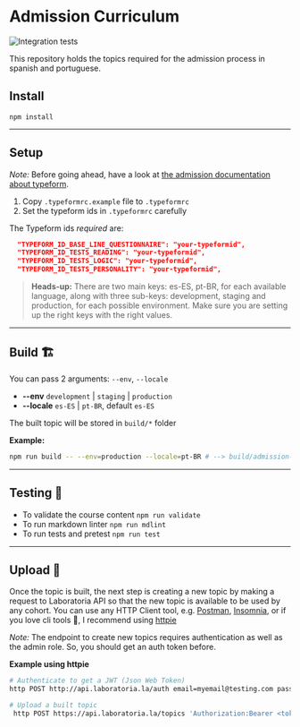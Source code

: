 # Admission Curriculum

![Integration tests](https://github.com/Laboratoria/admission.laboratoria.la/workflows/Integration%20tests/badge.svg)

This repository holds the topics required for the admission process in spanish and portuguese.

## Install

`npm install`

---
## Setup

_Note:_ Before going ahead, have a look at [the admission documentation about typeform](https://github.com/Laboratoria/admission.laboratoria.la#typeform).

1. Copy `.typeformrc.example` file to `.typeformrc`
2. Set the typeform ids in `.typeformrc` carefully

The Typeform ids _required_ are:

```json
  "TYPEFORM_ID_BASE_LINE_QUESTIONNAIRE": "your-typeformid",
  "TYPEFORM_ID_TESTS_READING": "your-typeformid",
  "TYPEFORM_ID_TESTS_LOGIC": "your-typeformid",
  "TYPEFORM_ID_TESTS_PERSONALITY": "your-typeformid",
```

> **Heads-up:** There are two main keys: es-ES, pt-BR, for each available language, along with three sub-keys: development, staging and production, for each possible environment. Make sure you are setting up the right keys with the right values.

---
## Build 🏗

You can pass 2 arguments: `--env`, `--locale`

- **--env** `development` | `staging` | `production`
- **--locale** `es-ES` | `pt-BR`, default `es-ES`

The built topic will be stored in `build/*` folder

**Example:**

```sh
npm run build -- --env=production --locale=pt-BR # --> build/admission-pt.json
```

---
## Testing 🧪

- To validate the course content `npm run validate`
- To run markdown linter `npm run mdlint`
- To run tests and pretest `npm run test`

---
## Upload 🚀

Once the topic is built, the next step is creating a new topic by making a request to Laboratoria API so that the new topic is available to be used by any cohort. You can use any HTTP Client tool, e.g. [Postman](https://www.postman.com/), [Insomnia](https://insomnia.rest/), or if you love cli tools 🤟, I recommend using [httpie](https://httpie.io/)

_Note:_ The endpoint to create new topics requires authentication as well as the admin role. So, you should get an auth token before.

__Example using httpie__

```sh
# Authenticate to get a JWT (Json Web Token)
http POST http://api.laboratoria.la/auth email=myemail@testing.com password=xxxxxxx
```

```sh
# Upload a built topic
 http POST https://api.laboratoria.la/topics 'Authorization:Bearer <token>' < ./build/admission.json
```
